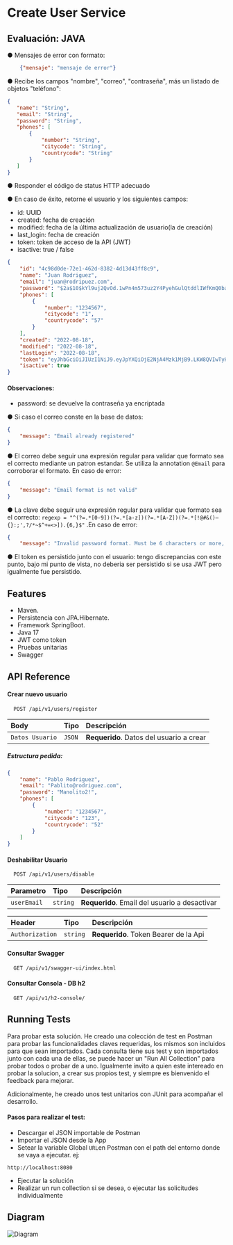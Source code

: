 # Create User Service

## Evaluación: JAVA
● Mensajes de error con formato:
```JSON
    {"mensaje": "mensaje de error"}
```

● Recibe los campos "nombre", "correo", "contraseña", más un listado de objetos "teléfono":
 ```JSON
{
    "name": "String",
    "email": "String",
    "password": "String",
    "phones": [
        {
            "number": "String",
            "citycode": "String",
            "countrycode": "String"
        }
    ]
}
```

● Responder el código de status HTTP adecuado

● En caso de éxito, retorne el usuario y los siguientes campos:

* id: UUID
* created: fecha de creación
* modified: fecha de la última actualización de usuario(la de creación)
* last_login: fecha de creación
* token: token de acceso de la API (JWT)
* isactive: true / false

```JSON
{
    "id": "4c98d0de-72e1-462d-8382-4d13d43ff8c9",
    "name": "Juan Rodriguez",
    "email": "juan@rodripuez.com",
    "password": "$2a$10$kYl9uj2QvOd.1wPn4m573uz2Y4PyehGulQtddlIWfKmQ0baEAws3G",
    "phones": [
        {
            "number": "1234567",
            "citycode": "1",
            "countrycode": "57"
        }
    ],
    "created": "2022-08-18",
    "modified": "2022-08-18",
    "lastLogin": "2022-08-18",
    "token": "eyJhbGciOiJIUzI1NiJ9.eyJpYXQiOjE2NjA4Mzk1MjB9.LKW8QVIwTyHK_t_OKKNTosZL6dtghTXu7B8yWcDoZQg",
    "isactive": true
}
```
#### Observaciones:
* password: se devuelve la contraseña ya encriptada



● Si caso el correo conste en la base de datos:
```JSON
{
    "message": "Email already registered"
}
```
● El correo debe seguir una expresión regular para validar que formato sea el correcto mediante un patron estandar.
Se utiliza la annotation `@Email` para corroborar el formato. En caso de error:

```JSON
{
    "message": "Email format is not valid"
}
```
● La clave debe seguir una expresión regular para validar que formato sea el correcto:
`regexp = "^(?=.*[0-9])(?=.*[a-z])(?=.*[A-Z])(?=.*[!@#&()–{}:;',?/*~$^+=<>]).{6,}$"`
.En caso de error:
```JSON
{
    "message": "Invalid password format. Must be 6 characters or more, 1 uppercase, 1 lowercase, 1 number, 1 special character"
```


● El token es persistido junto con el usuario:
tengo discrepancias con este punto, bajo mi punto de vista, no deberia ser persistido si se usa JWT pero igualmente fue persistido.




## Features

- Maven.
- Persistencia con JPA.Hibernate.
- Framework SpringBoot.
- Java 17
- JWT como token
- Pruebas unitarias
- Swagger


## API Reference

#### Crear nuevo usuario

```http
  POST /api/v1/users/register
```

| Body | Tipo     | Descripción                |
| :-------- | :------- | :------------------------- |
| `Datos Usuario` | `JSON` | **Requerido**. Datos del usuario a crear |


##### Estructura pedida:
```JSON
{
    "name": "Pablo Rodriguez",
    "email": "Pablito@rodriguez.com",
    "password": "Manolito2!",
    "phones": [
        {
            "number": "1234567",
            "citycode": "123",
            "countrycode": "52"
        }
    ]
}
```

#### Deshabilitar Usuario

```http
  POST /api/v1/users/disable
```

| Parametro | Tipo     | Descripción                       |
| :-------- | :------- | :-------------------------------- |
| `userEmail`| `string` | **Requerido**. Email del usuario a desactivar |

| Header | Tipo     | Descripción                       |
| :-------- | :------- | :-------------------------------- |
| `Authorization`      | `string` | **Requerido**. Token Bearer de la Api |


#### Consultar Swagger

```http
  GET /api/v1/swagger-ui/index.html
```

#### Consultar Consola - DB h2

```http
  GET /api/v1/h2-console/ 
```
## Running Tests

Para probar esta solución. He creado una colección de test en Postman para probar las funcionalidades claves requeridas, los mismos son incluidos para que sean importados.
Cada consulta tiene sus test y son importados junto con cada una de ellas, se puede hacer un "Run All Collection" para probar todos o probar de a uno.
Igualmente invito a quien este intereado en probar la solucion, a crear sus propios test, y siempre es bienvenido el feedback para mejorar.

Adicionalmente, he creado unos test unitarios con JUnit para acompañar el desarrollo.
#### Pasos para realizar el test:
- Descargar el JSON importable de Postman
- Importar el JSON desde la App
- Setear la variable Global `URL`en Postman con el path del entorno donde se vaya a ejecutar.
  ej:
```http
http://localhost:8080
```
- Ejecutar la solución
- Realizar un run collection si se desea, o ejecutar las solicitudes individualmente

## Diagram

![Diagram](https://drive.google.com/uc?export=view&id=1FNXYdfNHhMlonaWtnpEuHpgAmd0V9EGI)